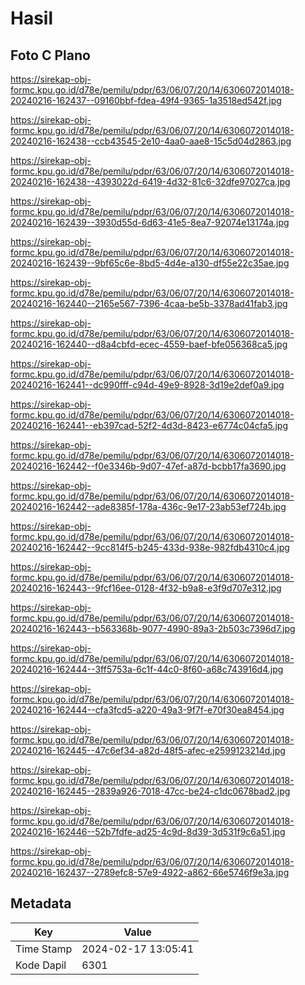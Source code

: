 # Hasil

## Foto C Plano

https://sirekap-obj-formc.kpu.go.id/d78e/pemilu/pdpr/63/06/07/20/14/6306072014018-20240216-162437--09160bbf-fdea-49f4-9365-1a3518ed542f.jpg

https://sirekap-obj-formc.kpu.go.id/d78e/pemilu/pdpr/63/06/07/20/14/6306072014018-20240216-162438--ccb43545-2e10-4aa0-aae8-15c5d04d2863.jpg

https://sirekap-obj-formc.kpu.go.id/d78e/pemilu/pdpr/63/06/07/20/14/6306072014018-20240216-162438--4393022d-6419-4d32-81c6-32dfe97027ca.jpg

https://sirekap-obj-formc.kpu.go.id/d78e/pemilu/pdpr/63/06/07/20/14/6306072014018-20240216-162439--3930d55d-6d63-41e5-8ea7-92074e13174a.jpg

https://sirekap-obj-formc.kpu.go.id/d78e/pemilu/pdpr/63/06/07/20/14/6306072014018-20240216-162439--9bf65c6e-8bd5-4d4e-a130-df55e22c35ae.jpg

https://sirekap-obj-formc.kpu.go.id/d78e/pemilu/pdpr/63/06/07/20/14/6306072014018-20240216-162440--2165e567-7396-4caa-be5b-3378ad41fab3.jpg

https://sirekap-obj-formc.kpu.go.id/d78e/pemilu/pdpr/63/06/07/20/14/6306072014018-20240216-162440--d8a4cbfd-ecec-4559-baef-bfe056368ca5.jpg

https://sirekap-obj-formc.kpu.go.id/d78e/pemilu/pdpr/63/06/07/20/14/6306072014018-20240216-162441--dc990fff-c94d-49e9-8928-3d19e2def0a9.jpg

https://sirekap-obj-formc.kpu.go.id/d78e/pemilu/pdpr/63/06/07/20/14/6306072014018-20240216-162441--eb397cad-52f2-4d3d-8423-e6774c04cfa5.jpg

https://sirekap-obj-formc.kpu.go.id/d78e/pemilu/pdpr/63/06/07/20/14/6306072014018-20240216-162442--f0e3346b-9d07-47ef-a87d-bcbb17fa3690.jpg

https://sirekap-obj-formc.kpu.go.id/d78e/pemilu/pdpr/63/06/07/20/14/6306072014018-20240216-162442--ade8385f-178a-436c-9e17-23ab53ef724b.jpg

https://sirekap-obj-formc.kpu.go.id/d78e/pemilu/pdpr/63/06/07/20/14/6306072014018-20240216-162442--9cc814f5-b245-433d-938e-982fdb4310c4.jpg

https://sirekap-obj-formc.kpu.go.id/d78e/pemilu/pdpr/63/06/07/20/14/6306072014018-20240216-162443--9fcf16ee-0128-4f32-b9a8-e3f9d707e312.jpg

https://sirekap-obj-formc.kpu.go.id/d78e/pemilu/pdpr/63/06/07/20/14/6306072014018-20240216-162443--b563368b-9077-4990-89a3-2b503c7396d7.jpg

https://sirekap-obj-formc.kpu.go.id/d78e/pemilu/pdpr/63/06/07/20/14/6306072014018-20240216-162444--3ff5753a-6c1f-44c0-8f60-a68c743916d4.jpg

https://sirekap-obj-formc.kpu.go.id/d78e/pemilu/pdpr/63/06/07/20/14/6306072014018-20240216-162444--cfa3fcd5-a220-49a3-9f7f-e70f30ea8454.jpg

https://sirekap-obj-formc.kpu.go.id/d78e/pemilu/pdpr/63/06/07/20/14/6306072014018-20240216-162445--47c6ef34-a82d-48f5-afec-e2599123214d.jpg

https://sirekap-obj-formc.kpu.go.id/d78e/pemilu/pdpr/63/06/07/20/14/6306072014018-20240216-162445--2839a926-7018-47cc-be24-c1dc0678bad2.jpg

https://sirekap-obj-formc.kpu.go.id/d78e/pemilu/pdpr/63/06/07/20/14/6306072014018-20240216-162446--52b7fdfe-ad25-4c9d-8d39-3d531f9c6a51.jpg

https://sirekap-obj-formc.kpu.go.id/d78e/pemilu/pdpr/63/06/07/20/14/6306072014018-20240216-162437--2789efc8-57e9-4922-a862-66e5746f9e3a.jpg


## Metadata

| Key        | Value               |
| ---------- | ------------------- |
| Time Stamp | 2024-02-17 13:05:41 |
| Kode Dapil | 6301                |



